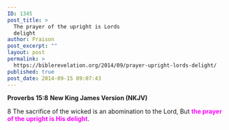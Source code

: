 ```yaml
---
ID: 1345
post_title: >
  The prayer of the upright is Lords
  delight
author: Praison
post_excerpt: ""
layout: post
permalink: >
  https://biblerevelation.org/2014/09/prayer-upright-lords-delight/
published: true
post_date: 2014-09-15 09:07:43
---
```

<strong>Proverbs 15:8</strong>
<strong> New King James Version (NKJV)</strong>

8 The sacrifice of the wicked is an abomination to the Lord,
But <span style="color: #ff00ff;"><strong>the prayer of the upright is His delight</strong></span>.